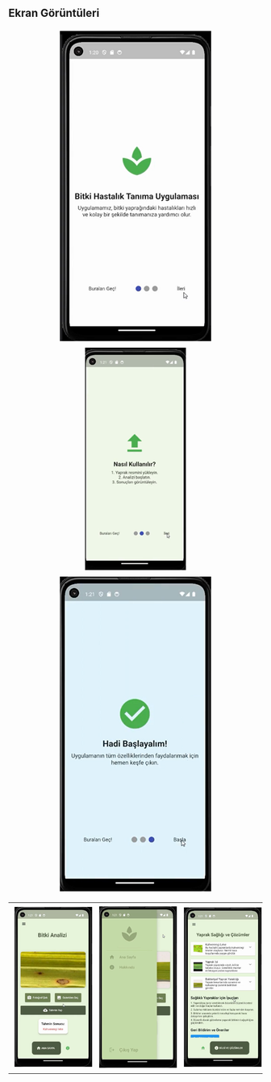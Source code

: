 <h2>Ekran Görüntüleri</h2>

<!-- Giriş Sayfaları -->
<div align="center">
  <img src="https://github.com/basakkoseoglu/CornLeafAIApp/blob/main/bitki/giris_1.png?raw=true" width="300" alt="Giriş Sayfası 1" style="margin: 5px;">
  <img src="https://github.com/basakkoseoglu/CornLeafAIApp/blob/main/bitki/giris_2.png?raw=true" width="200" alt="Giriş Sayfası 2" style="margin: 5px;">
  <img src="https://github.com/basakkoseoglu/CornLeafAIApp/blob/main/bitki/giris_3.png?raw=true" width="300" alt="Giriş Sayfası 3" style="margin: 5px;">
</div>

<!-- Menü ve Bilgi -->
<table align="center">
  <tr>
    <td align="center">
      <img src="https://github.com/basakkoseoglu/CornLeafAIApp/blob/main/bitki/ana_ekran.png?raw=true" width="300" alt="Ana Sayfa" style="margin: 5px;">
    </td>
    <td align="center">
      <img src="https://github.com/basakkoseoglu/CornLeafAIApp/blob/main/bitki/menu.png?raw=true" width="300" alt="Menü" style="margin: 5px;">
    </td>
    <td align="center">
      <img src="https://github.com/basakkoseoglu/CornLeafAIApp/blob/main/bitki/bilgi.png?raw=true" width="300" alt="Bilgi" style="margin: 5px;">
    </td>
  </tr>
</table>
